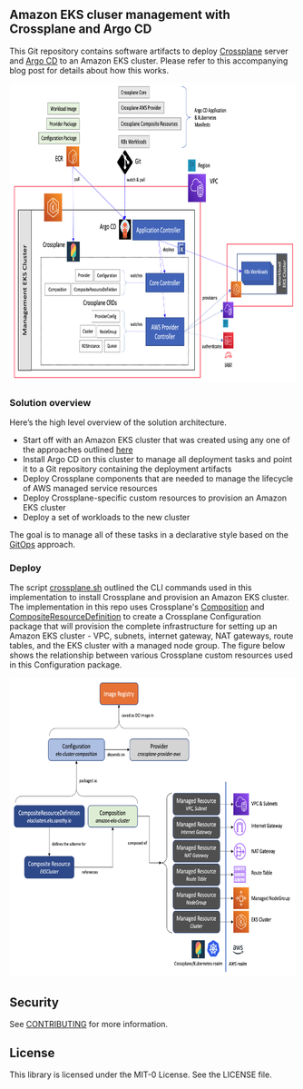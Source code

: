 ## Amazon EKS cluser management with Crossplane and Argo CD

This Git repository contains software artifacts to deploy [Crossplane](https://crossplane.io/) server and [Argo CD](https://argoproj.github.io/argo-cd/) to an Amazon EKS cluster. Please refer to this accompanying blog post for details about how this works.

<img class="wp-image-1960 size-full" src="images/Deployment-Architecture.png" alt="Deployment architecture" width="854" height="527" />

### Solution overview

Here’s the high level overview of the solution architecture. 
- Start off with an Amazon EKS cluster that was created using any one of the approaches outlined [here](https://docs.aws.amazon.com/eks/latest/userguide/create-cluster.html)
- Install Argo CD on this cluster to manage all deployment tasks and point it to a Git repository containing the deployment artifacts
- Deploy Crossplane components that are needed to manage the lifecycle of AWS managed service resources  
- Deploy Crossplane-specific custom resources to provision an Amazon EKS cluster  
- Deploy a set of workloads to the new cluster  

The goal is to manage all of these tasks in a declarative style based on the [GitOps](https://www.weave.works/blog/what-is-gitops-really) approach.

### Deploy

The script [crossplane.sh](https://github.com/aws-samples/eks-gitops-crossplane-argocd/blob/main/crossplane.sh) outlined the CLI commands used in this implementation to install Crossplane and provision an Amazon EKS cluster. The implementation in this repo uses Crossplane's [Composition](https://crossplane.io/docs/v1.4/concepts/composition.html)  and [CompositeResourceDefinition](https://crossplane.io/docs/v1.4/concepts/composition.html) to create a Crossplane Configuration package that will provision the complete infrastructure for setting up an Amazon EKS cluster - VPC, subnets, internet gateway, NAT gateways, route tables, and the EKS cluster with a managed node group. The figure below shows the relationship between various Crossplane custom resources used in this Configuration package.

<img class="wp-image-1960 size-full" src="images/Component-Relationship.png" alt="Component Relationship" width="854" height="527" />

## Security

See [CONTRIBUTING](CONTRIBUTING.md#security-issue-notifications) for more information.

## License

This library is licensed under the MIT-0 License. See the LICENSE file.
